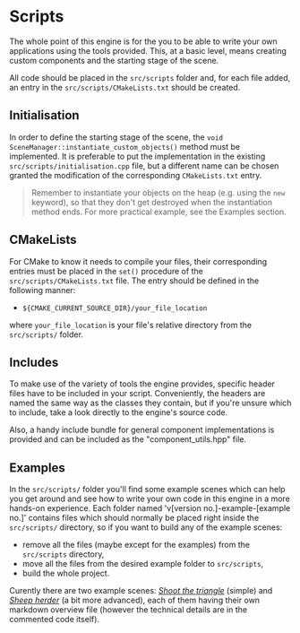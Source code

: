 # Scripts

The whole point of this engine is for the you to be able to write your own applications using the tools provided. This, at a basic level, means creating custom components and the starting stage of the scene.

All code should be placed in the `src/scripts` folder and, for each file added, an entry in the `src/scripts/CMakeLists.txt` should be created.

## Initialisation

In order to define the starting stage of the scene, the `void SceneManager::instantiate_custom_objects()` method must be implemented. It is preferable to put the implementation in the existing `src/scripts/initialisation.cpp` file, but a different name can be chosen granted the modification of the corresponding `CMakeLists.txt` entry.

> Remember to instantiate your objects on the heap (e.g. using the `new` keyword), so that they don't get destroyed when the instantiation method ends. For more practical example, see the Examples section.

## CMakeLists

For CMake to know it needs to compile your files, their corresponding entries must be placed in the `set()` procedure of the `src/scripts/CMakeLists.txt` file. The entry should be defined in the following manner:
- `${CMAKE_CURRENT_SOURCE_DIR}/your_file_location`

where `your_file_location` is your file's relative directory from the `src/scripts/` folder.

## Includes

To make use of the variety of tools the engine provides, specific header files have to be included in your script. Conveniently, the headers are named the same way as the classes they contain, but if you're unsure which to include, take a look directly to the engine's source code.

Also, a handy include bundle for general component implementations is provided and can be included as the "component_utils.hpp" file. 

## Examples

In the `src/scripts/` folder you'll find some example scenes which can help you get around and see how to write your own code in this engine in a more hands-on experience. Each folder named 'v[version no.]-example-[example no.]' contains files which should normally be placed right inside the `src/scripts/` directory, so if you want to build any of the example scenes:
- remove all the files (maybe except for the examples) from the `src/scripts` directory,
- move all the files from the desired example folder to `src/scripts`,
- build the whole project.

Curently there are two example scenes: [*Shoot the triangle*](../scripts//v1.1-example-01/example.md) (simple) and [*Sheep herder*](../scripts/v1.1-example-02/example.md) (a bit more advanced), each of them having their own markdown overview file (however the technical details are in the commented code itself).